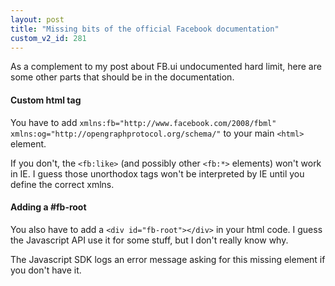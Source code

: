 ```yaml
---
layout: post
title: "Missing bits of the official Facebook documentation"
custom_v2_id: 281
---
```


As a complement to my post about FB.ui undocumented hard limit, here are some
other parts that should be in the documentation.

#### Custom html tag

You have to add `xmlns:fb="http://www.facebook.com/2008/fbml"
xmlns:og="http://opengraphprotocol.org/schema/"` to your main `<html>`
element.

If you don't, the `<fb:like>` (and possibly other `<fb:*>` elements) won't
work in IE. I guess those unorthodox tags won't be interpreted by IE until you
define the correct xmlns.

#### Adding a #fb-root

You also have to add a `<div id="fb-root"></div>` in your html code. I guess
the Javascript API use it for some stuff, but I don't really know why.

The Javascript SDK logs an error message asking for this missing element if
you don't have it.

